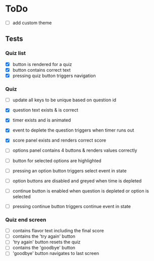 # ToDo

- [ ] add custom theme

## Tests

### Quiz list

- [x] button is rendered for a quiz
- [x] button contains correct text
- [x] pressing quiz button triggers navigation

### Quiz

- [ ] update all keys to be unique based on question id

- [x] question text exists & is correct
- [x] timer exists and is animated
- [x] event to deplete the question triggers when timer runs out
- [x] score panel exists and renders correct score
- [ ] options panel contains 4 buttons & renders values correctly
- [ ] button for selected options are highlighted
- [ ] pressing an option button triggers select event in state
- [ ] option buttons are disabled and greyed when time is depleted
- [ ] continue button is enabled when question is depleted or option is selected
- [ ] pressing continue button triggers continue event in state

### Quiz end screen

- [ ] contains flavor text including the final score
- [ ] contains the 'try again' button
- [ ] 'try again' button resets the quiz
- [ ] contains the 'goodbye' button
- [ ] 'goodbye' button navigates to last screen
